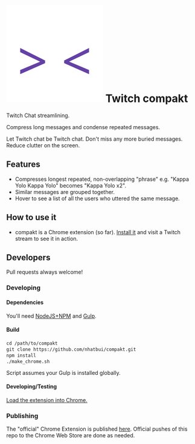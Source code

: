 # ![compakt](assets/icon_web.svg) Twitch compakt
Twitch Chat streamlining.

Compress long messages and condense repeated messages.

Let Twitch chat be Twitch chat. Don't miss any more buried messages. Reduce clutter on the screen.

## Features
* Compresses longest repeated, non-overlapping "phrase" e.g. "Kappa Yolo Kappa Yolo" becomes "Kappa Yolo x2".
* Similar messages are grouped together.
* Hover to see a list of all the users who uttered the same message.

## How to use it
* compakt is a Chrome extension (so far). [Install it](https://chrome.google.com/webstore/detail/twitch-compakt/gfjfndigkjbiabgckjpngijjdkmebeje?hl=en-US) and visit a Twitch stream to see it in action.

## Developers
Pull requests always welcome!

### Developing

#### Dependencies
You'll need [NodeJS+NPM](https://nodejs.org/en/download/) and [Gulp](https://github.com/gulpjs/gulp/blob/master/docs/getting-started.md).

#### Build
```
cd /path/to/compakt
git clone https://github.com/nhatbui/compakt.git
npm install
./make_chrome.sh
```

Script assumes your Gulp is installed globally.

#### Developing/Testing
[Load the extension into Chrome.](https://developer.chrome.com/extensions/getstarted#unpacked)

### Publishing
The "official" Chrome Extension is published [here](https://chrome.google.com/webstore/detail/twitch-compakt/gfjfndigkjbiabgckjpngijjdkmebeje?hl=en-US). Official pushes of this repo to the Chrome Web Store are done as needed.
